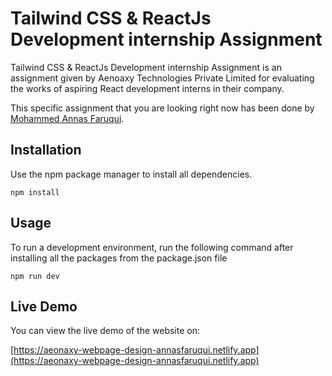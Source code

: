 # Tailwind CSS & ReactJs Development internship Assignment

Tailwind CSS & ReactJs Development internship Assignment is an assignment given by Aenoaxy Technologies Private Limited for evaluating the works of aspiring React development interns in their company.

This specific assignment that you are looking right now has been done by [Mohammed Annas Faruqui](https://www.linkedin.com/in/annasfaruqui).

## Installation

Use the npm package manager to install all dependencies.

```
npm install
```

## Usage

To run a development environment, run the following command after installing all the packages from the package.json file

```
npm run dev
```

## Live Demo

You can view the live demo of the website on:

[https://aeonaxy-webpage-design-annasfaruqui.netlify.app](https://aeonaxy-webpage-design-annasfaruqui.netlify.app)
